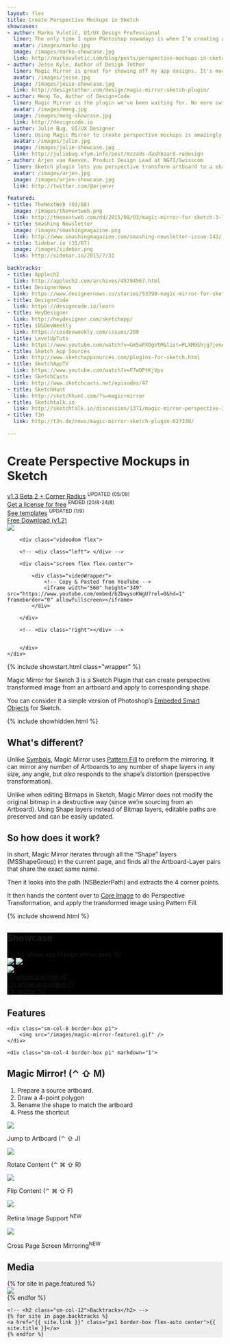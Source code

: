 ```yaml
---
layout: flex
title: Create Perspective Mockups in Sketch
showcases:
- author: Marko Vuletič, UI/UX Design Professional
  liner: The only time I open Photoshop nowadays is when I’m creating a presentation mockup of my designs. But this is about to change.
  avatar: /images/marko.jpg
  image: /images/marko-showcase.jpg
  link: http://markovuletic.com/blog/posts/perspective-mockups-in-sketch
- author: Jesse Kyle, Author of Design Tether
  liner: Magic Mirror is great for showing off my app designs. It's much more user-friendly than Photoshop with double the possibilities
  avatar: /images/jesse.jpg
  image: /images/jesse-showcase.jpg
  link: http://designtether.com/design/magic-mirror-sketch-plugin/
- author: Meng To, Author of Design+Code
  liner: Magic Mirror is the plugin we've been waiting for. No more switching to Photoshop for creating perspective mockups. It works that great.
  avatar: /images/meng.jpg
  image: /images/meng-showcase.jpg
  link: http://designcode.io
- author: Julie Bug, UI/UX Designer
  liner: Using Magic Mirror to create perspective mockups is amazingly easy and joyful.
  avatar: /images/julie.jpg
  image: /images/julie-showcase.jpg
  link: http://juliebug.xfym.info/post/mzzads-dashboard-redesign
- author: Arjen van Reeven, Product Design Lead at NGTI/Swisscom
  liner: Sketch plugin lets you perspective transform artboard to a shape. Great for product shots!
  avatar: /images/arjen.jpg
  image: /images/arjen-showcase.jpg
  link: http://twitter.com/@arjenvr

featured:
- title: TheNextWeb (03/08)
  image: /images/thenextweb.png
  link: http://thenextweb.com/dd/2015/08/03/magic-mirror-for-sketch-3-lets-you-quickly-create-hands-on-mockups-of-your-apps/
- title: Smashing Newsletter
  image: /images/smashingmagazine.png
  link: http://www.smashingmagazine.com/smashing-newsletter-issue-142/
- title: Sidebar.io (31/07)
  image: /images/sidebar.png
  link: http://sidebar.io/2015/7/31

backtracks:
- title: Applech2
  link: http://applech2.com/archives/45794567.html
- title: DesignerNews
  link: https://www.designernews.co/stories/53390-magic-mirror-for-sketch-3--plugin-to-create-perspective-designs
- title: Design+Code
  link: https://designcode.io/learn
- title: HeyDesigner
  link: http://heydesigner.com/sketchapp/
- title: iOSDevWeekly
  link: https://iosdevweekly.com/issues/209
- title: LevelUpTuts
  link: https://www.youtube.com/watch?v=Gm5wPXOgVtM&list=PLXM9Shjg7jenAH19HHSWYPJ4EtB4RNDc1&index=3
- title: Sketch App Sources
  link: http://www.sketchappsources.com/plugins-for-sketch.html
- title: SketchAppTV
  link: https://www.youtube.com/watch?v=F7wOPtKjVps
- title: SketchCasts
  link: http://www.sketchcasts.net/episodes/47
- title: SketchHunt
  link: http://sketchhunt.com/?s=magic+mirror
- title: Sketchtalk.io
  link: http://sketchtalk.io/discussion/1371/magic-mirror-perspective-3d-for-your-artboards
- title: T3n
  link: http://t3n.de/news/magic-mirror-sketch-plugin-627330/

---
```


# Create Perspective Mockups in Sketch

<div class="wrapper">
<div class="flex flex-wrap mxn1 px1 flex-center flex-start nav">
<div class="col-4 border-box center btn orange">
	<a href="/beta/v1.3" identifier="Beta-2-v1.3" class="clearfix">v1.3 Beta 2 + Corner Radius</a>
	<sup class="red">UPDATED (05/09)</sup>
</div>
<div class="col-4 center btn orange border-box none" id="get-license-free">
	<a href="/madewithmagicmirror" identifier="Get-License-Free" class="clearfix">Get a license for free</a>
	<sup class="gray">ENDED (20/8-24/8)</sup>
</div>
<div class="col-4 center btn orange border-box none" id="see-templates">
	<a href="/tempaltes" identifier="See-Templates" class="clearfix">See templates</a>
	<sup class="red">UPDATED (1/9)</sup>
</div>
<a href="{{ site.downloadurl }}/latest" identifier="Free-Download" class="col-4 border-box center btn btn-outline orange"><i class="fa fa-arrow-circle-o-down"></i>    Free Download (v1.2)</a>
</div>
</div>



<div class="flex container">
	<div id="computer" class="flex-stretch col-12 m2">
		<img src="/images/computer.png" class="flow flex-stretch col-12"/>

		<div class="videodom flex">

		<!-- <div class="left"> </div> -->

		<div class="screen flex flex-center">

			<div class="videoWrapper">
			    <!-- Copy & Pasted from YouTube -->
			    <iframe width="560" height="349" src="https://www.youtube.com/embed/b2bwysoKWgU?rel=0&hd=1" frameborder="0" allowfullscreen></iframe>
			</div>

		</div>

		<!-- <div class="right"></div> -->


		</div>
	</div>
</div>

{% include showstart.html class="wrapper" %}

Magic Mirror for Sketch 3 is a Sketch Plugin that can create perspective transformed image from an artboard and apply to corresponding shape.

You can consider it a simple version of Photoshop’s [Embeded Smart Objects](https://helpx.adobe.com/photoshop/using/create-smart-objects.html) for Sketch.

{% include showhidden.html %}

## What's different?

Unlike [Symbols](http://bohemiancoding.com/sketch/support/documentation/07-symbols/), Magic Mirror uses [Pattern Fill](http://bohemiancoding.com/sketch/support/documentation/08-styling/1-fills.html) to preform the mirroring. It can mirror any number of Artboards to any number of shape layers in any size, any angle, but <em>also</em> responds to the shape’s distortion (perspective transformation).

Unlike when editing Bitmaps in Sketch, Magic Mirror does not modify the original bitmap in a destructive way (since we’re sourcing from an Artboard). Using Shape layers instead of Bitmap layers, editable paths are preserved and can be easily updated.


## So how does it work?

In short, Magic Mirror iterates through all the “Shape” layers (MSShapeGroup) in the current page, and finds all the Artboard-Layer pairs that share the exact same name.

Then it looks into the path (NSBezierPath) and extracts the 4 corner points.

It then hands the content over to [Core Image](https://developer.apple.com/library/mac/documentation/GraphicsImaging/Conceptual/CoreImaging/ci_intro/ci_intro.html) to do Perspective Transformation, and apply the transformed image using Pattern Fill.

{% include showend.html %}

<section class="my2 py2 border-top" style='background-color:black'>
<h1>Showcase</h1>

<div class="clearfix">
{% for showcase in page.showcases %}
<div class="sm-col sm-col-6 showcase">
	<img src="{{ showcase.image }}" />
	<a href="{{ showcase.link }}" identifier="{{ showcase.author }}" class="overlay">
		<img src="/images/showcase-placeholder.png" />
		<div class="overlay flex flex-end">
			<div class="flex flex-end m2">
				<div class="flex-none mr2">
					<img src="{{ showcase.avatar }}" class="avatar">
				</div>
				<div class="flex flex-column">
					<div class="flex-auto liner">“{{ showcase.liner }}” </div>
					<div class="flex-auto author">- {{ showcase.author }}</div>
				</div>
			</div>
		</div>
	</a>
</div>
{% endfor %}
</div>

</section>


<a id="features"></a>


<section class="my2 py2">
<h1>Features</h1>

<div class="container sm-flex flex-wrap mxn1 px1 flex-center">

	<div class="sm-col-8 border-box p1">
		<img src="/images/magic-mirror-feature1.gif" />
	</div>

	<div class="sm-col-4 border-box p1" markdown="1">


## Magic Mirror! (⌃ ⇧ M)
1. Prepare a source artboard.
2. Draw a 4-point polygon
3. Rename the shape to match the artboard
4. Press the shortcut

</div>

<div class="sm-flex mt2 flex-wrap">
<div class="sm-col-4 border-box p1 flex flex-column flex-center">
	<img src="/images/magic-mirror-feature2.gif" class="flex-grow"/>
	<p class="p1">Jump to Artboard (⌃ ⇧ J)</p>
</div>

<div class="sm-col-4 border-box p1 flex flex-column flex-center">
	<img src="/images/magic-mirror-feature3.gif" class="flex-grow"/>
	<p class="p1">Rotate Content (⌃ ⌘ ⇧ R)</p>
</div>

<div class="sm-col-4 border-box p1 flex flex-column flex-center">
	<img src="/images/magic-mirror-feature4.gif" class="flex-grow"/>
	<p class="p1">Flip Content (⌃ ⌘ ⇧ F)</p>
</div>

<div class="sm-col-4 border-box p1 flex flex-column flex-center">
	<img src="/images/magic-mirror-feature-retina.png" class="flex-grow"/>
	<p class="p1">Retina Image Support <sup class="red">NEW</sup></p>
</div>

<div class="sm-col-4 border-box p1 flex flex-column flex-center">
	<img src="/images/magic-mirror-feature-crosspage-mirroring.gif" class="flex-grow"/>
	<p class="p1">Cross Page Screen Mirroring<sup class="red">NEW</sup></p>
</div>
</div>

</div>
</section>


<section class="py3 border-top border-bottom" style='background-color:#EEE'>
<h1>Media</h1>

<div class="wrapper sm-flex flex-wrap mxn1 px1 flex-center">
	{% for site in page.featured %}
	<div class="sm-col-4 border-box p2 center">
	   <a href="{{ site.link }}"><img src="{{ site.image }}" class="grayscale animated"></a>
	</div>
	{% endfor %}

	<!-- <h2 class="sm-col-12">Backtracks</h2> -->
	{% for site in page.backtracks %}
	<a href="{{ site.link }}" class="px1 border-box flex-auto center">{{ site.title }}</a>
	{% endfor %}
</div>
</section>

